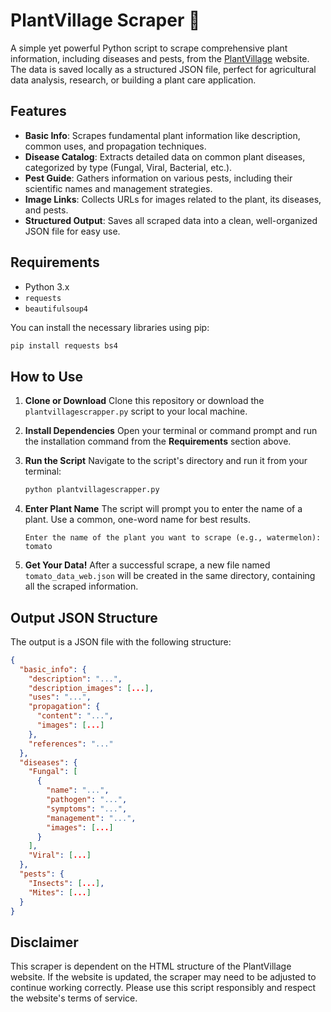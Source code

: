 # PlantVillage Scraper 🌿

A simple yet powerful Python script to scrape comprehensive plant information, including diseases and pests, from the [PlantVillage](https://plantvillage.psu.edu/) website. The data is saved locally as a structured JSON file, perfect for agricultural data analysis, research, or building a plant care application.

## Features

- **Basic Info**: Scrapes fundamental plant information like description, common uses, and propagation techniques.
- **Disease Catalog**: Extracts detailed data on common plant diseases, categorized by type (Fungal, Viral, Bacterial, etc.).
- **Pest Guide**: Gathers information on various pests, including their scientific names and management strategies.
- **Image Links**: Collects URLs for images related to the plant, its diseases, and pests.
- **Structured Output**: Saves all scraped data into a clean, well-organized JSON file for easy use.

## Requirements

- Python 3.x
- `requests`
- `beautifulsoup4`

You can install the necessary libraries using pip:

```bash
pip install requests bs4
```

## How to Use

1.  **Clone or Download**
    Clone this repository or download the `plantvillagescrapper.py` script to your local machine.

2.  **Install Dependencies**
    Open your terminal or command prompt and run the installation command from the **Requirements** section above.

3.  **Run the Script**
    Navigate to the script's directory and run it from your terminal:
    ```bash
    python plantvillagescrapper.py
    ```

4.  **Enter Plant Name**
    The script will prompt you to enter the name of a plant. Use a common, one-word name for best results.
    ```
    Enter the name of the plant you want to scrape (e.g., watermelon): tomato
    ```

5.  **Get Your Data!**
    After a successful scrape, a new file named `tomato_data_web.json` will be created in the same directory, containing all the scraped information.

## Output JSON Structure

The output is a JSON file with the following structure:

```json
{
  "basic_info": {
    "description": "...",
    "description_images": [...],
    "uses": "...",
    "propagation": {
      "content": "...",
      "images": [...]
    },
    "references": "..."
  },
  "diseases": {
    "Fungal": [
      {
        "name": "...",
        "pathogen": "...",
        "symptoms": "...",
        "management": "...",
        "images": [...]
      }
    ],
    "Viral": [...]
  },
  "pests": {
    "Insects": [...],
    "Mites": [...]
  }
}
```

## Disclaimer

This scraper is dependent on the HTML structure of the PlantVillage website. If the website is updated, the scraper may need to be adjusted to continue working correctly. Please use this script responsibly and respect the website's terms of service.

